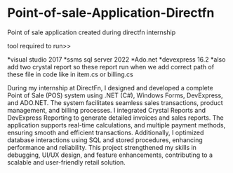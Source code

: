 # Point-of-sale-Application-Directfn
Point of sale application created during directfn internship 

tool required to run>>

*visual studio 2017
*ssms sql server 2022
*Ado.net
*devexpress 16.2 
*also add two crystal report so  these report run when we add correct path of these file in code like in item.cs or  billing.cs










 During my internship at DirectFn, I designed and developed a complete Point of Sale (POS) system using .NET 
(C#), Windows Forms, DevExpress, and ADO.NET. The system facilitates seamless sales transactions, product 
management, and billing processes. I integrated Crystal Reports and DevExpress Reporting to generate detailed 
invoices and sales reports. The application supports real-time calculations, and multiple payment methods, 
ensuring smooth and efficient transactions. Additionally, I optimized database interactions using SQL and stored 
procedures, enhancing performance and reliability. This project strengthened my skills in debugging, UI/UX 
design, and feature enhancements, contributing to a scalable and user-friendly retail solution. 
